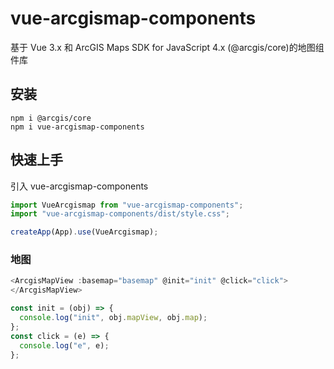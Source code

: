 # vue-arcgismap-components

基于 Vue 3.x 和 ArcGIS Maps SDK for JavaScript 4.x (@arcgis/core)的地图组件库

## 安装

```
npm i @arcgis/core
npm i vue-arcgismap-components
```

## 快速上手

引入 vue-arcgismap-components

```javascript
import VueArcgismap from "vue-arcgismap-components";
import "vue-arcgismap-components/dist/style.css";

createApp(App).use(VueArcgismap);
```

### 地图

```js
<ArcgisMapView :basemap="basemap" @init="init" @click="click">
</ArcgisMapView>

const init = (obj) => {
  console.log("init", obj.mapView, obj.map);
};
const click = (e) => {
  console.log("e", e);
};
```
